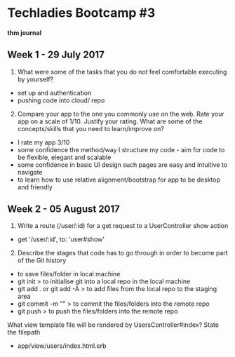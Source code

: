 # Techladies Bootcamp #3
#### thm journal

## Week 1 - 29 July 2017

1. What were some of the tasks that you do not feel comfortable executing by yourself?
- set up and authentication
- pushing code into cloud/ repo


2. Compare your app to the one you commonly use on the web. Rate your app on a scale of 1/10. Justify your rating. What are some of the concepts/skills that you need to learn/improve on?
- I rate my app 3/10
- some confidence the method/way I structure my code - aim for code to be flexible, elegant and scalable
- some confidence in basic UI design such pages are easy and intuitive to navigate
- to learn how to use relative alignment/bootstrap for app to be desktop and friendly

## Week 2 - 05 August 2017

1. Write a route (/user/:id) for a get request to a UserController show action
 - get '/user/:id', to: 'user#show'

2. Describe the stages that code has to go through in order to become part of the Git history
 - to save files/folder in local machine
 - git init > to initialise git into a local repo in the local machine
 - git add . or git add -A > to add files from the local repo to the staging area
 - git commit -m "" > to commit the files/folders into the remote repo
 - git push > to push the files/folders into the remote repo

What view template file will be rendered by UsersController#index? State the filepath
 - app/view/users/index.html.erb
